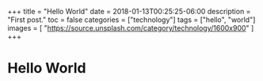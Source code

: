 +++
title = "Hello World"
date = 2018-01-13T00:25:25-06:00
description = "First post."
toc = false
categories = ["technology"]
tags = ["hello", "world"]
images = [
  "https://source.unsplash.com/category/technology/1600x900"
]
+++

# Hello World